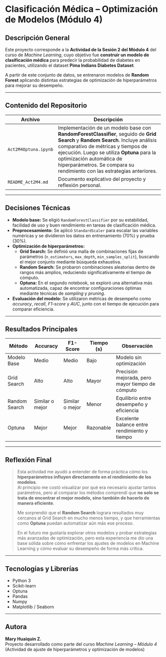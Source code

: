 # Clasificación Médica – Optimización de Modelos (Módulo 4)

##  Descripción General

Este proyecto corresponde a la **Actividad de la Sesión 2 del Módulo 4** del curso de *Machine Learning*, cuyo objetivo fue **construir un modelo de clasificación médica** para predecir la probabilidad de diabetes en pacientes, utilizando el dataset **Pima Indians Diabetes Dataset**.

A partir de este conjunto de datos, se entrenaron modelos de **Random Forest** aplicando distintas estrategias de optimización de hiperparámetros para mejorar su desempeño.

---

##  Contenido del Repositorio

| Archivo | Descripción |
|----------|--------------|
| `Act2M4Optuna.ipynb` |  Implementación de un modelo base con **RandomForestClassifier**, seguido de **Grid Search** y **Random Search**. Incluye análisis comparativo de métricas y tiempos de ejecución. Luego se utiliza **Optuna** para la optimización automática de hiperparámetros. Se compara su rendimiento con las estrategias anteriores. |
| `README_Act2M4.md` | Documento explicativo del proyecto y reflexión personal. |

---

##  Decisiones Técnicas

- **Modelo base:** Se eligió `RandomForestClassifier` por su estabilidad, facilidad de uso y buen rendimiento en tareas de clasificación médica.
- **Preprocesamiento:** Se aplicó `StandardScaler` para escalar las variables numéricas y se dividieron los datos en entrenamiento (70%) y prueba (30%).
- **Optimización de hiperparámetros:**
  - **Grid Search:** Se definió una malla de combinaciones fijas de parámetros (`n_estimators`, `max_depth`, `min_samples_split`), buscando el mejor conjunto mediante búsqueda exhaustiva.
  - **Random Search:** Se probaron combinaciones aleatorias dentro de rangos más amplios, reduciendo significativamente el tiempo de cómputo.
  - **Optuna:** En el segundo notebook, se exploró una alternativa más automatizada, capaz de encontrar configuraciones óptimas mediante técnicas de *sampling* y *pruning*.
- **Evaluación del modelo:** Se utilizaron métricas de desempeño como *accuracy*, *recall*, *F1-score* y *AUC*, junto con el tiempo de ejecución para comparar eficiencia.

---

##  Resultados Principales

| Método | Accuracy | F1-Score | Tiempo (s) | Observación |
|--------|-----------|----------|-------------|--------------|
| Modelo Base | Medio | Medio | Bajo | Modelo sin optimización |
| Grid Search | Alto | Alto | Mayor | Precisión mejorada, pero mayor tiempo de cómputo |
| Random Search | Similar o mejor | Similar o mejor | Menor | Equilibrio entre desempeño y eficiencia |
| Optuna | Mejor | Mejor | Razonable | Excelente balance entre rendimiento y tiempo |

---

##  Reflexión Final

> Esta actividad me ayudó a entender de forma práctica cómo los **hiperparámetros influyen directamente en el rendimiento de los modelos**.  
> Al principio me costó visualizar por qué era necesario ajustar tantos parámetros, pero al comparar los métodos comprendí que **no solo se trata de encontrar el mejor modelo, sino también de hacerlo de manera eficiente**.  
>
> Me sorprendió que el **Random Search** lograra resultados muy cercanos al Grid Search en mucho menos tiempo, y que herramientas como **Optuna** puedan automatizar aún más ese proceso.  
>
> En el futuro me gustaría explorar otros modelos y probar estrategias más avanzadas de optimización, pero esta experiencia me dio una base sólida sobre cómo enfrentar los ajustes de modelos en Machine Learning y cómo evaluar su desempeño de forma más crítica. 

---

##  Tecnologías y Librerías

- Python 3
- Scikit-learn  
- Optuna  
- Pandas  
- Numpy  
- Matplotlib / Seaborn  

---

##  Autora

**Mary Huaiquin Z.**  
Proyecto desarrollado como parte del curso *Machine Learning – Módulo 4*  
(Actividad de ajuste de hiperparámetros y optimización de modelos)
